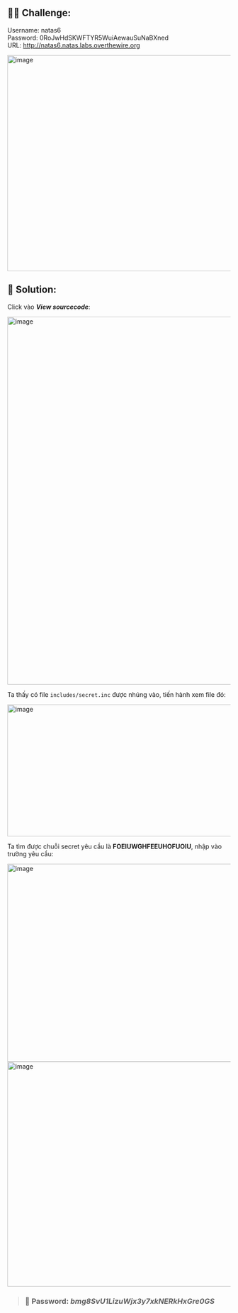 ## 🕵️‍♂️ Challenge:
Username: natas6  
Password: 0RoJwHdSKWFTYR5WuiAewauSuNaBXned  
URL: http://natas6.natas.labs.overthewire.org  

<img width="1445" height="488" alt="image" src="https://github.com/user-attachments/assets/d23e0646-9b8c-4a42-837c-c61c9593e16c" />


## 📝 Solution: 
Click vào ***View sourcecode***:  

<img width="1336" height="831" alt="image" src="https://github.com/user-attachments/assets/f6fa7e9f-a317-4b9f-8db5-0c29e4336998" />

Ta thấy có file `includes/secret.inc` được nhúng vào, tiến hành xem file đó:  

<img width="942" height="298" alt="image" src="https://github.com/user-attachments/assets/131c37b3-49ce-47ec-8bdf-85b4189e8a5c" />

Ta tìm được chuỗi secret yêu cầu là **FOEIUWGHFEEUHOFUOIU**, nhập vào trường yêu cầu:  

<img width="1171" height="447" alt="image" src="https://github.com/user-attachments/assets/a5595f64-78ac-4bb3-afd5-392689d9f814" />

<img width="1081" height="508" alt="image" src="https://github.com/user-attachments/assets/12de47c9-b60f-41ea-a53a-4c20cdd0be65" />


>### 🎯 Password: ***bmg8SvU1LizuWjx3y7xkNERkHxGre0GS***
